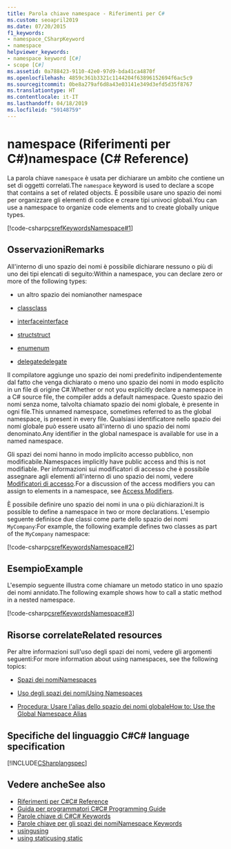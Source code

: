 ```yaml
---
title: Parola chiave namespace - Riferimenti per C#
ms.custom: seoapril2019
ms.date: 07/20/2015
f1_keywords:
- namespace_CSharpKeyword
- namespace
helpviewer_keywords:
- namespace keyword [C#]
- scope [C#]
ms.assetid: 0a788423-9110-42e0-97d9-bda41ca4870f
ms.openlocfilehash: 4859c361b3321c1144204f63896152694f6ac5c9
ms.sourcegitcommit: 0be8a279af6d8a43e03141e349d3efd5d35f8767
ms.translationtype: HT
ms.contentlocale: it-IT
ms.lasthandoff: 04/18/2019
ms.locfileid: "59148759"
---
```

# <a name="namespace-c-reference"></a><span data-ttu-id="32a3f-102">namespace (Riferimenti per C#)</span><span class="sxs-lookup"><span data-stu-id="32a3f-102">namespace (C# Reference)</span></span>

<span data-ttu-id="32a3f-103">La parola chiave `namespace` è usata per dichiarare un ambito che contiene un set di oggetti correlati.</span><span class="sxs-lookup"><span data-stu-id="32a3f-103">The `namespace` keyword is used to declare a scope that contains a set of related objects.</span></span> <span data-ttu-id="32a3f-104">È possibile usare uno spazio dei nomi per organizzare gli elementi di codice e creare tipi univoci globali.</span><span class="sxs-lookup"><span data-stu-id="32a3f-104">You can use a namespace to organize code elements and to create globally unique types.</span></span>

[!code-csharp[csrefKeywordsNamespace#1](~/samples/snippets/csharp/VS_Snippets_VBCSharp/csrefKeywordsNamespace/CS/csrefKeywordsNamespace.cs#1)]

## <a name="remarks"></a><span data-ttu-id="32a3f-105">Osservazioni</span><span class="sxs-lookup"><span data-stu-id="32a3f-105">Remarks</span></span>

<span data-ttu-id="32a3f-106">All'interno di uno spazio dei nomi è possibile dichiarare nessuno o più di uno dei tipi elencati di seguito:</span><span class="sxs-lookup"><span data-stu-id="32a3f-106">Within a namespace, you can declare zero or more of the following types:</span></span>

- <span data-ttu-id="32a3f-107">un altro spazio dei nomi</span><span class="sxs-lookup"><span data-stu-id="32a3f-107">another namespace</span></span>

- [<span data-ttu-id="32a3f-108">class</span><span class="sxs-lookup"><span data-stu-id="32a3f-108">class</span></span>](class.md)

- [<span data-ttu-id="32a3f-109">interface</span><span class="sxs-lookup"><span data-stu-id="32a3f-109">interface</span></span>](interface.md)

- [<span data-ttu-id="32a3f-110">struct</span><span class="sxs-lookup"><span data-stu-id="32a3f-110">struct</span></span>](struct.md)

- [<span data-ttu-id="32a3f-111">enum</span><span class="sxs-lookup"><span data-stu-id="32a3f-111">enum</span></span>](enum.md)

- [<span data-ttu-id="32a3f-112">delegate</span><span class="sxs-lookup"><span data-stu-id="32a3f-112">delegate</span></span>](delegate.md)

<span data-ttu-id="32a3f-113">Il compilatore aggiunge uno spazio dei nomi predefinito indipendentemente dal fatto che venga dichiarato o meno uno spazio dei nomi in modo esplicito in un file di origine C#.</span><span class="sxs-lookup"><span data-stu-id="32a3f-113">Whether or not you explicitly declare a namespace in a C# source file, the compiler adds a default namespace.</span></span> <span data-ttu-id="32a3f-114">Questo spazio dei nomi senza nome, talvolta chiamato spazio dei nomi globale, è presente in ogni file.</span><span class="sxs-lookup"><span data-stu-id="32a3f-114">This unnamed namespace, sometimes referred to as the global namespace, is present in every file.</span></span> <span data-ttu-id="32a3f-115">Qualsiasi identificatore nello spazio dei nomi globale può essere usato all'interno di uno spazio dei nomi denominato.</span><span class="sxs-lookup"><span data-stu-id="32a3f-115">Any identifier in the global namespace is available for use in a named namespace.</span></span>

<span data-ttu-id="32a3f-116">Gli spazi dei nomi hanno in modo implicito accesso pubblico, non modificabile.</span><span class="sxs-lookup"><span data-stu-id="32a3f-116">Namespaces implicitly have public access and this is not modifiable.</span></span> <span data-ttu-id="32a3f-117">Per informazioni sui modificatori di accesso che è possibile assegnare agli elementi all'interno di uno spazio dei nomi, vedere [Modificatori di accesso](access-modifiers.md).</span><span class="sxs-lookup"><span data-stu-id="32a3f-117">For a discussion of the access modifiers you can assign to elements in a namespace, see [Access Modifiers](access-modifiers.md).</span></span>

<span data-ttu-id="32a3f-118">È possibile definire uno spazio dei nomi in una o più dichiarazioni.</span><span class="sxs-lookup"><span data-stu-id="32a3f-118">It is possible to define a namespace in two or more declarations.</span></span> <span data-ttu-id="32a3f-119">L'esempio seguente definisce due classi come parte dello spazio dei nomi `MyCompany`:</span><span class="sxs-lookup"><span data-stu-id="32a3f-119">For example, the following example defines two classes as part of the `MyCompany` namespace:</span></span>

[!code-csharp[csrefKeywordsNamespace#2](~/samples/snippets/csharp/VS_Snippets_VBCSharp/csrefKeywordsNamespace/CS/csrefKeywordsNamespace.cs#2)]

## <a name="example"></a><span data-ttu-id="32a3f-120">Esempio</span><span class="sxs-lookup"><span data-stu-id="32a3f-120">Example</span></span>

<span data-ttu-id="32a3f-121">L'esempio seguente illustra come chiamare un metodo statico in uno spazio dei nomi annidato.</span><span class="sxs-lookup"><span data-stu-id="32a3f-121">The following example shows how to call a static method in a nested namespace.</span></span>

[!code-csharp[csrefKeywordsNamespace#3](~/samples/snippets/csharp/VS_Snippets_VBCSharp/csrefKeywordsNamespace/CS/csrefKeywordsNamespace.cs#3)]

## <a name="related-resources"></a><span data-ttu-id="32a3f-122">Risorse correlate</span><span class="sxs-lookup"><span data-stu-id="32a3f-122">Related resources</span></span>

<span data-ttu-id="32a3f-123">Per altre informazioni sull'uso degli spazi dei nomi, vedere gli argomenti seguenti:</span><span class="sxs-lookup"><span data-stu-id="32a3f-123">For more information about using namespaces, see the following topics:</span></span>

- [<span data-ttu-id="32a3f-124">Spazi dei nomi</span><span class="sxs-lookup"><span data-stu-id="32a3f-124">Namespaces</span></span>](../../programming-guide/namespaces/index.md)

- [<span data-ttu-id="32a3f-125">Uso degli spazi dei nomi</span><span class="sxs-lookup"><span data-stu-id="32a3f-125">Using Namespaces</span></span>](../../programming-guide/namespaces/using-namespaces.md)

- [<span data-ttu-id="32a3f-126">Procedura: Usare l'alias dello spazio dei nomi globale</span><span class="sxs-lookup"><span data-stu-id="32a3f-126">How to: Use the Global Namespace Alias</span></span>](../../programming-guide/namespaces/how-to-use-the-global-namespace-alias.md)

## <a name="c-language-specification"></a><span data-ttu-id="32a3f-127">Specifiche del linguaggio C#</span><span class="sxs-lookup"><span data-stu-id="32a3f-127">C# language specification</span></span>

[!INCLUDE[CSharplangspec](~/includes/csharplangspec-md.md)]

## <a name="see-also"></a><span data-ttu-id="32a3f-128">Vedere anche</span><span class="sxs-lookup"><span data-stu-id="32a3f-128">See also</span></span>

- [<span data-ttu-id="32a3f-129">Riferimenti per C#</span><span class="sxs-lookup"><span data-stu-id="32a3f-129">C# Reference</span></span>](../../language-reference/index.md)
- [<span data-ttu-id="32a3f-130">Guida per programmatori C#</span><span class="sxs-lookup"><span data-stu-id="32a3f-130">C# Programming Guide</span></span>](../../programming-guide/index.md)
- [<span data-ttu-id="32a3f-131">Parole chiave di C#</span><span class="sxs-lookup"><span data-stu-id="32a3f-131">C# Keywords</span></span>](index.md)
- [<span data-ttu-id="32a3f-132">Parole chiave per gli spazi dei nomi</span><span class="sxs-lookup"><span data-stu-id="32a3f-132">Namespace Keywords</span></span>](namespace-keywords.md)
- [<span data-ttu-id="32a3f-133">using</span><span class="sxs-lookup"><span data-stu-id="32a3f-133">using</span></span>](using-directive.md)
- [<span data-ttu-id="32a3f-134">using static</span><span class="sxs-lookup"><span data-stu-id="32a3f-134">using static</span></span>](using-static.md)